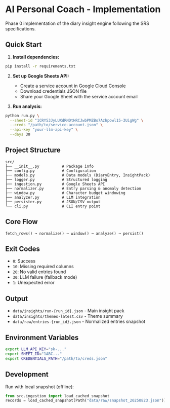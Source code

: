 # AI Personal Coach - Implementation

Phase 0 implementation of the diary insight engine following the SRS specifications.

## Quick Start

1. **Install dependencies:**
```bash
pip install -r requirements.txt
```

2. **Set up Google Sheets API:**
   - Create a service account in Google Cloud Console
   - Download credentials JSON file
   - Share your Google Sheet with the service account email

3. **Run analysis:**
```bash
python run.py \
  --sheet-id "1CRY53JyLUXdRNDtHRCJwbPMZBo7Azhpowl15-3UigWg" \
  --creds "/path/to/service-account.json" \
  --api-key "your-llm-api-key" \
  --days 30
```

## Project Structure

```
src/
├── __init__.py          # Package info
├── config.py            # Configuration
├── models.py            # Data models (DiaryEntry, InsightPack)
├── logger.py            # Structured logging
├── ingestion.py         # Google Sheets API
├── normalizer.py        # Entry parsing & anomaly detection
├── window.py            # Character budget windowing
├── analyzer.py          # LLM integration
├── persister.py         # JSON/CSV output
└── cli.py               # CLI entry point
```

## Core Flow

```
fetch_rows() → normalize() → window() → analyze() → persist()
```

## Exit Codes

- `0`: Success
- `10`: Missing required columns
- `20`: No valid entries found
- `30`: LLM failure (fallback mode)
- `1`: Unexpected error

## Output

- `data/insights/run-{run_id}.json` - Main insight pack
- `data/insights/themes-latest.csv` - Theme summary
- `data/raw/entries-{run_id}.json` - Normalized entries snapshot

## Environment Variables

```bash
export LLM_API_KEY="sk-..."
export SHEET_ID="1ABC..."
export CREDENTIALS_PATH="/path/to/creds.json"
```

## Development

Run with local snapshot (offline):
```python
from src.ingestion import load_cached_snapshot
records = load_cached_snapshot(Path("data/raw/snapshot_20250823.json"))
```
